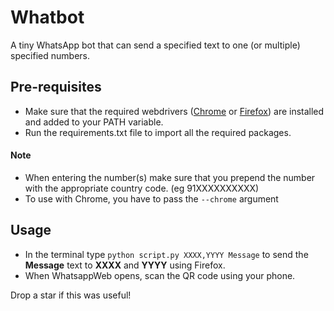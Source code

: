 # Whatbot
A tiny WhatsApp bot that can send a specified text to one (or multiple) specified numbers. 
## Pre-requisites
- Make sure that the required webdrivers ([Chrome](https://chromedriver.chromium.org/downloads) or [Firefox](https://github.com/mozilla/geckodriver/releases/tag/v0.29.1)) are installed and added to your PATH variable.
- Run the requirements.txt file to import all the required packages.
#### Note
- When entering the number(s) make sure that you prepend the number with the appropriate country code. (eg 91XXXXXXXXXX)
- To use with Chrome, you have to pass the `--chrome` argument
## Usage
- In the terminal type `python script.py XXXX,YYYY Message` to send the **Message** text to **XXXX** and **YYYY** using Firefox.
- When WhatsappWeb opens, scan the QR code using your phone.

Drop a star if this was useful!
